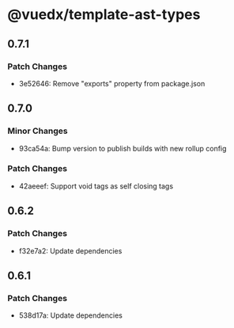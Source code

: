 # @vuedx/template-ast-types

## 0.7.1

### Patch Changes

- 3e52646: Remove "exports" property from package.json

## 0.7.0

### Minor Changes

- 93ca54a: Bump version to publish builds with new rollup config

### Patch Changes

- 42aeeef: Support void tags as self closing tags

## 0.6.2

### Patch Changes

- f32e7a2: Update dependencies

## 0.6.1

### Patch Changes

- 538d17a: Update dependencies
